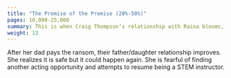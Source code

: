 ```yaml
---
title: "The Promise of the Premise (20%-50%)"
pages: 10,000-25,000
summary: This is when Craig Thompson’s relationship with Raina blooms, when Indiana Jones tries to beat the Nazis to the Lost Ark, when the detective finds the most clues and dodges the most bullets. This is when the main character explores the new world and the audience is entertained by the premise they have been promised.
weight: 13
---
```

After her dad pays the ransom, their father/daughter relationship improves. She realizes it is safe but it could happen again. She is fearful of finding another acting opportunity and attempts to resume being a STEM instructor. 